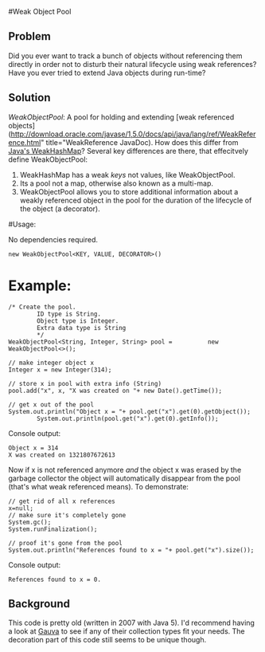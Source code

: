 #Weak Object Pool

## Problem

Did you ever want to track a bunch of objects without referencing them directly in order not to disturb their natural lifecycle using weak references? Have you ever tried to extend Java objects during run-time?

## Solution

*WeakObjectPool*: A pool for holding and extending [weak referenced objects](http://download.oracle.com/javase/1,5.0/docs/api/java/lang/ref/WeakReference.html" title="WeakReference JavaDoc). How does this differ from [Java's WeakHashMap](http://docs.oracle.com/javase/6/docs/api/java/util/WeakHashMap.html)? Several key differences are there, that effecitvely define WeakObjectPool:

 1. WeakHashMap has a weak *keys* not values, like WeakObjectPool.
 1. Its a pool not a map, otherwise also known as a multi-map.
 1. WeakObjectPool allows you to store additional information about a weakly referenced object in the pool for the duration of the lifecycle of the object (a decorator). 
 
#Usage: 

No dependencies required.

```
new WeakObjectPool<KEY, VALUE, DECORATOR>()
```

# Example:

```
/* Create the pool. 
		ID type is String. 
		Object type is Integer.
		Extra data type is String 
		*/
WeakObjectPool<String, Integer, String> pool =          new WeakObjectPool<>();

// make integer object x
Integer x = new Integer(314);
		
// store x in pool with extra info (String)
pool.add("x", x, "X was created on "+ new Date().getTime());
		
// get x out of the pool
System.out.println("Object x = "+ pool.get("x").get(0).getObject());
		System.out.println(pool.get("x").get(0).getInfo());
```

Console output: 

```
Object x = 314
X was created on 1321807672613
```

Now if x is not referenced anymore <i>and</i> the object x was erased by the garbage collector the object will automatically disappear from the pool (that's what weak referenced means). To demonstrate:

```
// get rid of all x references
x=null;
// make sure it's completely gone
System.gc();
System.runFinalization();

// proof it's gone from the pool
System.out.println("References found to x = "+ pool.get("x").size());
```

Console output:

```
References found to x = 0. 
```

## Background

This code is pretty old (written in 2007 with Java 5). I'd recommend having a look at [Gauva](https://github.com/google/guava) to see if any of their collection types fit your needs. The decoration part of this code still seems to be unique though.
